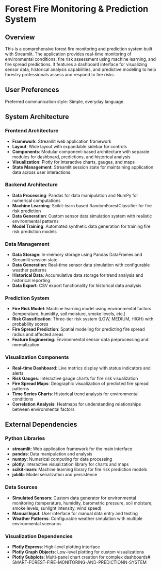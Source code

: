 # Forest Fire Monitoring & Prediction System

## Overview

This is a comprehensive forest fire monitoring and prediction system built with Streamlit. The application provides real-time monitoring of environmental conditions, fire risk assessment using machine learning, and fire spread predictions. It features a dashboard interface for visualizing sensor data, historical analysis capabilities, and predictive modeling to help forestry professionals assess and respond to fire risks.

## User Preferences

Preferred communication style: Simple, everyday language.

## System Architecture

### Frontend Architecture
- **Framework**: Streamlit web application framework
- **Layout**: Wide layout with expandable sidebar for controls
- **Components**: Modular component-based architecture with separate modules for dashboard, predictions, and historical analysis
- **Visualization**: Plotly for interactive charts, gauges, and maps
- **State Management**: Streamlit session state for maintaining application data across user interactions

### Backend Architecture
- **Data Processing**: Pandas for data manipulation and NumPy for numerical computations
- **Machine Learning**: Scikit-learn based RandomForestClassifier for fire risk prediction
- **Data Generation**: Custom sensor data simulation system with realistic environmental patterns
- **Model Training**: Automated synthetic data generation for training fire risk prediction models

### Data Management
- **Data Storage**: In-memory storage using Pandas DataFrames and Streamlit session state
- **Data Generation**: Real-time sensor data simulation with configurable weather patterns
- **Historical Data**: Accumulative data storage for trend analysis and historical reporting
- **Data Export**: CSV export functionality for historical data analysis

### Prediction System
- **Fire Risk Model**: Machine learning model using environmental factors (temperature, humidity, soil moisture, smoke levels, etc.)
- **Risk Classification**: Three-tier risk system (LOW, MEDIUM, HIGH) with probability scores
- **Fire Spread Prediction**: Spatial modeling for predicting fire spread radius and affected areas
- **Feature Engineering**: Environmental sensor data preprocessing and normalization

### Visualization Components
- **Real-time Dashboard**: Live metrics display with status indicators and alerts
- **Risk Gauges**: Interactive gauge charts for fire risk visualization
- **Fire Spread Maps**: Geographic visualization of predicted fire spread patterns
- **Time Series Charts**: Historical trend analysis for environmental conditions
- **Correlation Analysis**: Heatmaps for understanding relationships between environmental factors

## External Dependencies

### Python Libraries
- **streamlit**: Web application framework for the main interface
- **pandas**: Data manipulation and analysis
- **numpy**: Numerical computing for data processing
- **plotly**: Interactive visualization library for charts and maps
- **scikit-learn**: Machine learning library for fire risk prediction models
- **joblib**: Model serialization and persistence

### Data Sources
- **Simulated Sensors**: Custom data generator for environmental monitoring (temperature, humidity, barometric pressure, soil moisture, smoke levels, sunlight intensity, wind speed)
- **Manual Input**: User interface for manual data entry and testing
- **Weather Patterns**: Configurable weather simulation with multiple environmental scenarios

### Visualization Dependencies
- **Plotly Express**: High-level plotting interface
- **Plotly Graph Objects**: Low-level plotting for custom visualizations
- **Plotly Subplots**: Multi-panel chart creation for complex dashboards#   S M A R T - F O R E S T - F I R E - M O N I T O R I N G - A N D - P R E D I C T I O N N - S Y S T E M 
 
 
